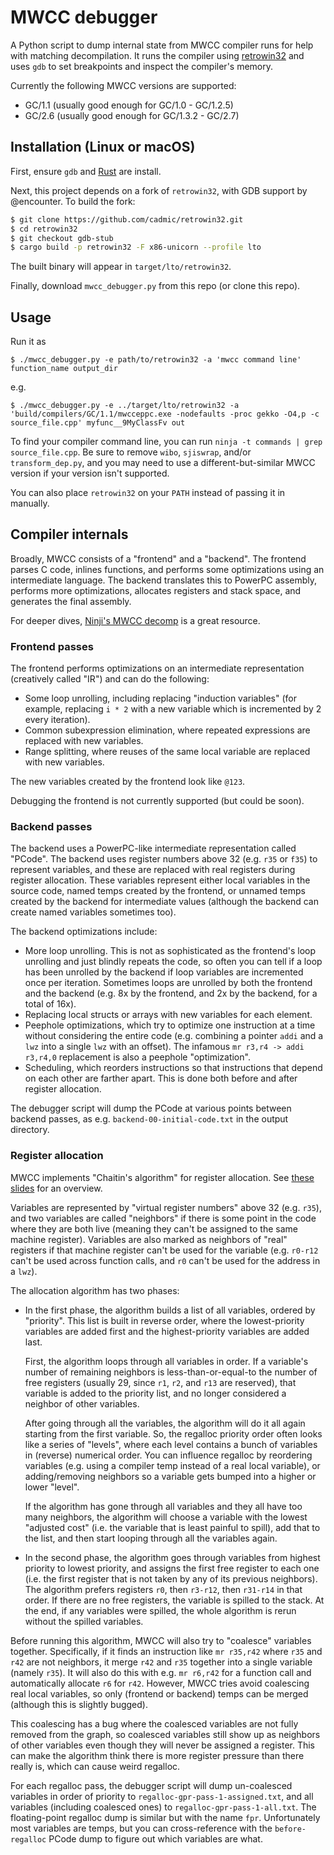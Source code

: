 # MWCC debugger

A Python script to dump internal state from MWCC compiler runs for help with matching
decompilation. It runs the compiler using [retrowin32](https://github.com/evmar/retrowin32)
and uses `gdb` to set breakpoints and inspect the compiler's memory.

Currently the following MWCC versions are supported:
* GC/1.1 (usually good enough for GC/1.0 - GC/1.2.5)
* GC/2.6 (usually good enough for GC/1.3.2 - GC/2.7)

## Installation (Linux or macOS)

First, ensure `gdb` and [Rust](https://rustup.rs/) are install.

Next, this project depends on a fork of `retrowin32`, with GDB support by
@encounter. To build the fork:
```bash
$ git clone https://github.com/cadmic/retrowin32.git
$ cd retrowin32
$ git checkout gdb-stub
$ cargo build -p retrowin32 -F x86-unicorn --profile lto
```
The built binary will appear in `target/lto/retrowin32`.

Finally, download `mwcc_debugger.py` from this repo (or clone this repo).

## Usage

Run it as
```
$ ./mwcc_debugger.py -e path/to/retrowin32 -a 'mwcc command line' function_name output_dir
```
e.g.
```
$ ./mwcc_debugger.py -e ../target/lto/retrowin32 -a 'build/compilers/GC/1.1/mwcceppc.exe -nodefaults -proc gekko -O4,p -c source_file.cpp' myfunc__9MyClassFv out
```

To find your compiler command line, you can run `ninja -t commands | grep source_file.cpp`.
Be sure to remove `wibo`, `sjiswrap`, and/or `transform_dep.py`, and you may
need to use a different-but-similar MWCC version if your version isn't
supported.

You can also place `retrowin32` on your `PATH` instead of passing it in manually.

## Compiler internals

Broadly, MWCC consists of a "frontend" and a "backend". The frontend parses C
code, inlines functions, and performs some optimizations using an intermediate
language. The backend translates this to PowerPC assembly, performs more
optimizations, allocates registers and stack space, and generates the final
assembly.

For deeper dives, [Ninji's MWCC decomp](https://git.wuffs.org/MWCC/tree/?h=main)
is a great resource.

### Frontend passes

The frontend performs optimizations on an intermediate representation
(creatively called "IR") and can do the following:
* Some loop unrolling, including replacing "induction variables" (for example,
  replacing `i * 2` with a new variable which is incremented by 2 every
  iteration).
* Common subexpression elimination, where repeated expressions are replaced with new variables.
* Range splitting, where reuses of the same local variable are replaced with new variables.

The new variables created by the frontend look like `@123`.

Debugging the frontend is not currently supported (but could be soon).

### Backend passes

The backend uses a PowerPC-like intermediate representation called "PCode". The
backend uses register numbers above 32 (e.g. `r35` or `f35`) to represent
variables, and these are replaced with real registers during register
allocation. These variables represent either local variables in the source code,
named temps created by the frontend, or unnamed temps created by the backend for
intermediate values (although the backend can create named variables sometimes
too).

The backend optimizations include:
* More loop unrolling. This is not as sophisticated as the frontend's loop
  unrolling and just blindly repeats the code, so often you can tell if a loop
  has been unrolled by the backend if loop variables are incremented once per
  iteration. Sometimes loops are unrolled by both the frontend and the backend
  (e.g. 8x by the frontend, and 2x by the backend, for a total of 16x).
* Replacing local structs or arrays with new variables for each element.
* Peephole optimizations, which try to optimize one instruction at a time
  without considering the entire code (e.g. combining a pointer `addi` and a
  `lwz` into a single `lwz` with an offset). The infamous
  `mr r3,r4 -> addi r3,r4,0` replacement is also a peephole "optimization".
* Scheduling, which reorders instructions so that instructions that depend on
  each other are farther apart. This is done both before and after register
  allocation.

The debugger script will dump the PCode at various points between backend passes,
as e.g. `backend-00-initial-code.txt` in the output directory.

### Register allocation

MWCC implements "Chaitin's algorithm" for register allocation. See
[these slides](https://web.cecs.pdx.edu/~mperkows/temp/register-allocation.pdf) for
an overview.

Variables are represented by "virtual register numbers" above 32 (e.g. `r35`),
and two variables are called "neighbors" if there is some point in the code
where they are both live (meaning they can't be assigned to the same machine
register). Variables are also marked as neighbors of "real" registers if that
machine register can't be used for the variable (e.g. `r0-r12` can't be used
across function calls, and `r0` can't be used for the address in a `lwz`).

The allocation algorithm has two phases:

* In the first phase, the algorithm builds a list of all variables, ordered by
  "priority". This list is built in reverse order, where the lowest-priority
  variables are added first and the highest-priority variables are added last.

  First, the algorithm loops through all variables in order. If a variable's
  number of remaining neighbors is less-than-or-equal-to the number of free
  registers (usually 29, since `r1`, `r2`, and `r13` are reserved), that
  variable is added to the priority list, and no longer considered a neighbor of
  other variables.

  After going through all the variables, the algorithm will do it all again
  starting from the first variable. So, the regalloc priority order often looks
  like a series of "levels", where each level contains a bunch of variables in
  (reverse) numerical order. You can influence regalloc by reordering variables
  (e.g. using a compiler temp instead of a real local variable), or
  adding/removing neighbors so a variable gets bumped into a higher or lower
  "level".

  If the algorithm has gone through all variables and they all have too many
  neighbors, the algorithm will choose a variable with the lowest "adjusted
  cost" (i.e. the variable that is least painful to spill), add that to the
  list, and then start looping through all the variables again.

* In the second phase, the algorithm goes through variables from highest
  priority to lowest priority, and assigns the first free register to each one
  (i.e. the first register that is not taken by any of its previous neighbors).
  The algorithm prefers registers `r0`, then `r3-r12`, then `r31-r14` in that
  order. If there are no free registers, the variable is spilled to the stack.
  At the end, if any variables were spilled, the whole algorithm is rerun
  without the spilled variables.

Before running this algorithm, MWCC will also try to "coalesce" variables
together. Specifically, if it finds an instruction like `mr r35,r42` where `r35`
and `r42` are not neighbors, it merge `r42` and `r35` together into a single
variable (namely `r35`). It will also do this with e.g. `mr r6,r42` for a
function call and automatically allocate `r6` for `r42`. However, MWCC tries
avoid coalescing real local variables, so only (frontend or backend) temps can
be merged (although this is slightly bugged).

This coalescing has a bug where the coalesced variables are not fully removed
from the graph, so coalesced variables still show up as neighbors of other
variables even though they will never be assigned a register. This can make the
algorithm think there is more register pressure than there really is, which can
cause weird regalloc.

For each regalloc pass, the debugger script will dump un-coalesced variables in
order of priority to `regalloc-gpr-pass-1-assigned.txt`, and all variables
(including coalesced ones) to `regalloc-gpr-pass-1-all.txt`. The floating-point
regalloc dump is similar but with the name `fpr`. Unfortunately most variables
are temps, but you can cross-reference with the `before-regalloc` PCode dump to
figure out which variables are what.
